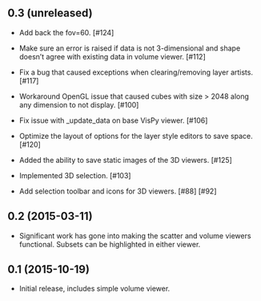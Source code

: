 0.3 (unreleased)
----------------
- Add back the fov=60. [#124]

- Make sure an error is raised if data is not 3-dimensional and shape doesn’t
  agree with existing data in volume viewer. [#112]

- Fix a bug that caused exceptions when clearing/removing layer artists. [#117]

- Workaround OpenGL issue that caused cubes with size > 2048 along any
  dimension to not display. [#100]

- Fix issue with _update_data on base VisPy viewer. [#106]

- Optimize the layout of options for the layer style editors to save space. [#120]

- Added the ability to save static images of the 3D viewers. [#125]

- Implemented 3D selection. [#103]

- Add selection toolbar and icons for 3D viewers. [#88] [#92] 

0.2 (2015-03-11)
----------------

- Significant work has gone into making the scatter and volume viewers
  functional. Subsets can be highlighted in either viewer.

0.1 (2015-10-19)
----------------

- Initial release, includes simple volume viewer.
